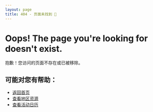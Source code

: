 ```yaml
---
layout: page
title: 404 - 页面未找到 🌟
---
```


<div class="error-container">
  <h1>Oops! The page you're looking for doesn't exist.</h1>
  <p>抱歉！您访问的页面不存在或已被移除。</p>
  
  <div class="suggestions">
    <h2>可能对您有帮助：</h2>
    <ul>
      <li><a href="/">返回首页</a></li>
      <li><a href="/regions/asia">查看地区资源</a></li>
      <li><a href="/events/calendar">查看活动日历</a></li>
    </ul>
  </div>
</div>
